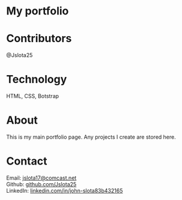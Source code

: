 # My portfolio

# Contributors
@Jslota25

# Technology
HTML, CSS, Botstrap

# About
This is my main portfolio page.  Any projects I create are stored here.

# Contact
Email: <a href="mailto:jslota17@comcast.net">jslota17@comcast.net</a> <br>
Github: <a href="https://github.com/Jslota25">github.com/Jslota25</a> <br>
LinkedIn: <a href="https://www.linkedin.com/in/john-slota-83b432165/">linkedin.com/in/john-slota83b432165</a>